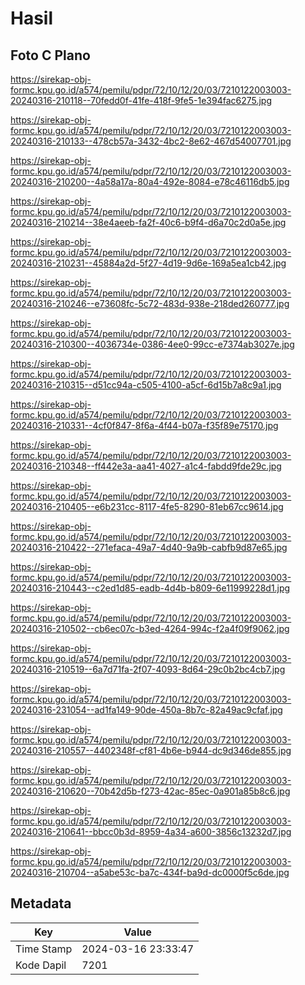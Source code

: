 # Hasil

## Foto C Plano

https://sirekap-obj-formc.kpu.go.id/a574/pemilu/pdpr/72/10/12/20/03/7210122003003-20240316-210118--70fedd0f-41fe-418f-9fe5-1e394fac6275.jpg

https://sirekap-obj-formc.kpu.go.id/a574/pemilu/pdpr/72/10/12/20/03/7210122003003-20240316-210133--478cb57a-3432-4bc2-8e62-467d54007701.jpg

https://sirekap-obj-formc.kpu.go.id/a574/pemilu/pdpr/72/10/12/20/03/7210122003003-20240316-210200--4a58a17a-80a4-492e-8084-e78c46116db5.jpg

https://sirekap-obj-formc.kpu.go.id/a574/pemilu/pdpr/72/10/12/20/03/7210122003003-20240316-210214--38e4aeeb-fa2f-40c6-b9f4-d6a70c2d0a5e.jpg

https://sirekap-obj-formc.kpu.go.id/a574/pemilu/pdpr/72/10/12/20/03/7210122003003-20240316-210231--45884a2d-5f27-4d19-9d6e-169a5ea1cb42.jpg

https://sirekap-obj-formc.kpu.go.id/a574/pemilu/pdpr/72/10/12/20/03/7210122003003-20240316-210246--e73608fc-5c72-483d-938e-218ded260777.jpg

https://sirekap-obj-formc.kpu.go.id/a574/pemilu/pdpr/72/10/12/20/03/7210122003003-20240316-210300--4036734e-0386-4ee0-99cc-e7374ab3027e.jpg

https://sirekap-obj-formc.kpu.go.id/a574/pemilu/pdpr/72/10/12/20/03/7210122003003-20240316-210315--d51cc94a-c505-4100-a5cf-6d15b7a8c9a1.jpg

https://sirekap-obj-formc.kpu.go.id/a574/pemilu/pdpr/72/10/12/20/03/7210122003003-20240316-210331--4cf0f847-8f6a-4f44-b07a-f35f89e75170.jpg

https://sirekap-obj-formc.kpu.go.id/a574/pemilu/pdpr/72/10/12/20/03/7210122003003-20240316-210348--ff442e3a-aa41-4027-a1c4-fabdd9fde29c.jpg

https://sirekap-obj-formc.kpu.go.id/a574/pemilu/pdpr/72/10/12/20/03/7210122003003-20240316-210405--e6b231cc-8117-4fe5-8290-81eb67cc9614.jpg

https://sirekap-obj-formc.kpu.go.id/a574/pemilu/pdpr/72/10/12/20/03/7210122003003-20240316-210422--271efaca-49a7-4d40-9a9b-cabfb9d87e65.jpg

https://sirekap-obj-formc.kpu.go.id/a574/pemilu/pdpr/72/10/12/20/03/7210122003003-20240316-210443--c2ed1d85-eadb-4d4b-b809-6e11999228d1.jpg

https://sirekap-obj-formc.kpu.go.id/a574/pemilu/pdpr/72/10/12/20/03/7210122003003-20240316-210502--cb6ec07c-b3ed-4264-994c-f2a4f09f9062.jpg

https://sirekap-obj-formc.kpu.go.id/a574/pemilu/pdpr/72/10/12/20/03/7210122003003-20240316-210519--6a7d71fa-2f07-4093-8d64-29c0b2bc4cb7.jpg

https://sirekap-obj-formc.kpu.go.id/a574/pemilu/pdpr/72/10/12/20/03/7210122003003-20240316-231054--ad1fa149-90de-450a-8b7c-82a49ac9cfaf.jpg

https://sirekap-obj-formc.kpu.go.id/a574/pemilu/pdpr/72/10/12/20/03/7210122003003-20240316-210557--4402348f-cf81-4b6e-b944-dc9d346de855.jpg

https://sirekap-obj-formc.kpu.go.id/a574/pemilu/pdpr/72/10/12/20/03/7210122003003-20240316-210620--70b42d5b-f273-42ac-85ec-0a901a85b8c6.jpg

https://sirekap-obj-formc.kpu.go.id/a574/pemilu/pdpr/72/10/12/20/03/7210122003003-20240316-210641--bbcc0b3d-8959-4a34-a600-3856c13232d7.jpg

https://sirekap-obj-formc.kpu.go.id/a574/pemilu/pdpr/72/10/12/20/03/7210122003003-20240316-210704--a5abe53c-ba7c-434f-ba9d-dc0000f5c6de.jpg


## Metadata

| Key        | Value               |
| ---------- | ------------------- |
| Time Stamp | 2024-03-16 23:33:47 |
| Kode Dapil | 7201                |



